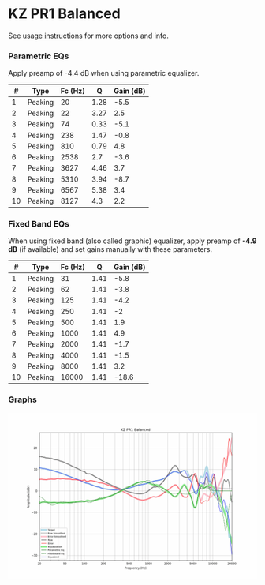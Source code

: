 # KZ PR1 Balanced
See [usage instructions](https://github.com/jaakkopasanen/AutoEq#usage) for more options and info.

### Parametric EQs
Apply preamp of -4.4 dB when using parametric equalizer.

|   # | Type    |   Fc (Hz) |    Q |   Gain (dB) |
|-----|---------|-----------|------|-------------|
|   1 | Peaking |        20 | 1.28 |        -5.5 |
|   2 | Peaking |        22 | 3.27 |         2.5 |
|   3 | Peaking |        74 | 0.33 |        -5.1 |
|   4 | Peaking |       238 | 1.47 |        -0.8 |
|   5 | Peaking |       810 | 0.79 |         4.8 |
|   6 | Peaking |      2538 | 2.7  |        -3.6 |
|   7 | Peaking |      3627 | 4.46 |         3.7 |
|   8 | Peaking |      5310 | 3.94 |        -8.7 |
|   9 | Peaking |      6567 | 5.38 |         3.4 |
|  10 | Peaking |      8127 | 4.3  |         2.2 |

### Fixed Band EQs
When using fixed band (also called graphic) equalizer, apply preamp of **-4.9 dB** (if available) and set gains manually with these parameters.

|   # | Type    |   Fc (Hz) |    Q |   Gain (dB) |
|-----|---------|-----------|------|-------------|
|   1 | Peaking |        31 | 1.41 |        -5.8 |
|   2 | Peaking |        62 | 1.41 |        -3.8 |
|   3 | Peaking |       125 | 1.41 |        -4.2 |
|   4 | Peaking |       250 | 1.41 |        -2   |
|   5 | Peaking |       500 | 1.41 |         1.9 |
|   6 | Peaking |      1000 | 1.41 |         4.9 |
|   7 | Peaking |      2000 | 1.41 |        -1.7 |
|   8 | Peaking |      4000 | 1.41 |        -1.5 |
|   9 | Peaking |      8000 | 1.41 |         3.2 |
|  10 | Peaking |     16000 | 1.41 |       -18.6 |

### Graphs
![](./KZ%20PR1%20Balanced.png)

